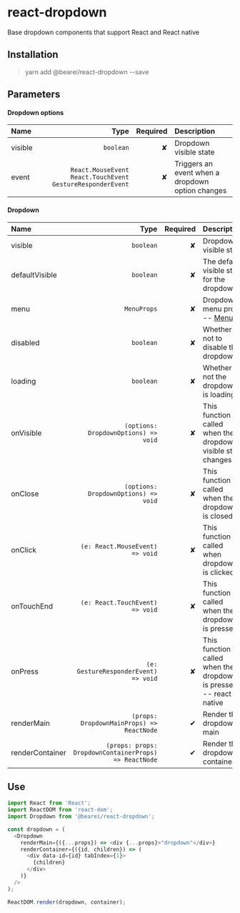 # react-dropdown

Base dropdown components that support React and React native

## Installation

> yarn add @bearei/react-dropdown --save

## Parameters

#### Dropdown options

| Name | Type | Required | Description |
| :-- | --: | --: | :-- |
| visible | `boolean` | ✘ | Dropdown visible state |
| event | `React.MouseEvent` `React.TouchEvent` `GestureResponderEvent` | ✘ | Triggers an event when a dropdown option changes |

#### Dropdown

| Name | Type | Required | Description |
| :-- | --: | --: | :-- |
| visible | `boolean` | ✘ | Dropdown visible state |
| defaultVisible | `boolean` | ✘ | The default visible state for the dropdown |
| menu | `MenuProps` | ✘ | Dropdown menu props -- [Menu](https://github.com/bear-ei/react-menu) |
| disabled | `boolean` | ✘ | Whether or not to disable the dropdown |
| loading | `boolean` | ✘ | Whether or not the dropdown is loading |
| onVisible | `(options: DropdownOptions) => void` | ✘ | This function is called when the dropdown visible state changes |
| onClose | `(options: DropdownOptions) => void` | ✘ | This function is called when the dropdown is closed |
| onClick | `(e: React.MouseEvent) => void` | ✘ | This function is called when dropdown is clicked |
| onTouchEnd | `(e: React.TouchEvent) => void` | ✘ | This function is called when the dropdown is pressed |
| onPress | `(e: GestureResponderEvent) => void` | ✘ | This function is called when the dropdown is pressed -- react native |
| renderMain | `(props: DropdownMainProps) => ReactNode` | ✔ | Render the dropdown main |
| renderContainer | `(props: props: DropdownContainerProps) => ReactNode` | ✔ | Render the dropdown container |

## Use

```typescript
import React from 'React';
import ReactDOM from 'react-dom';
import Dropdown from '@bearei/react-dropdown';

const dropdown = (
  <Dropdown
    renderMain={({...props}) => <div {...props}>"dropdown"</div>}
    renderContainer={({id, children}) => (
      <div data-id={id} tabIndex={1}>
        {children}
      </div>
    )}
  />
);

ReactDOM.render(dropdown, container);
```
